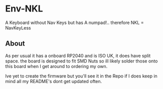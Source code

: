 # Env-NKL
A Keyboard without Nav Keys but has A numpad!.. therefore NKL = NavKeyLess

## About
As per usual it has a onboard RP2040 and is ISO UK, it does have split space.
the board is designed to fit SMD Nuts so ill likely solder those onto this board when I get around to ordering my own.

Ive yet to create the firmware but you'll see it in the Repo if I does
keep in mind all my README's dont get updated often.
